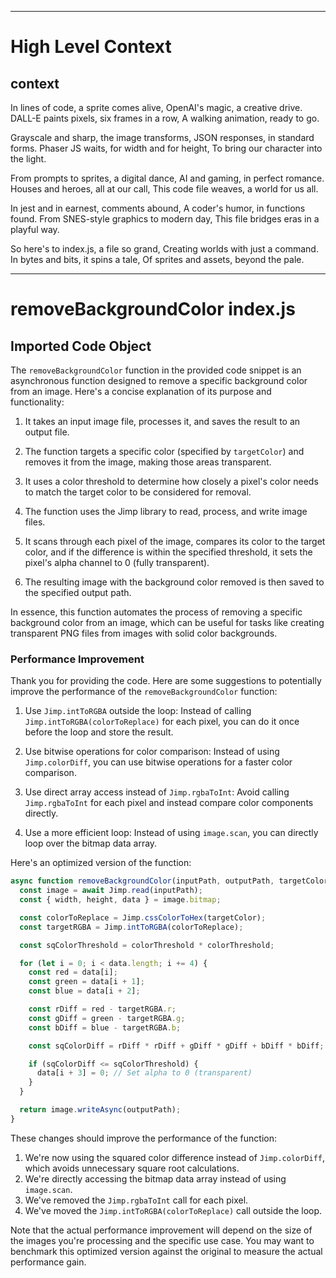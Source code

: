 

  ---
# High Level Context
## context
In lines of code, a sprite comes alive,
OpenAI's magic, a creative drive.
DALL-E paints pixels, six frames in a row,
A walking animation, ready to go.

Grayscale and sharp, the image transforms,
JSON responses, in standard forms.
Phaser JS waits, for width and for height,
To bring our character into the light.

From prompts to sprites, a digital dance,
AI and gaming, in perfect romance.
Houses and heroes, all at our call,
This code file weaves, a world for us all.

In jest and in earnest, comments abound,
A coder's humor, in functions found.
From SNES-style graphics to modern day,
This file bridges eras in a playful way.

So here's to index.js, a file so grand,
Creating worlds with just a command.
In bytes and bits, it spins a tale,
Of sprites and assets, beyond the pale.


---
# removeBackgroundColor index.js
## Imported Code Object
The `removeBackgroundColor` function in the provided code snippet is an asynchronous function designed to remove a specific background color from an image. Here's a concise explanation of its purpose and functionality:

1. It takes an input image file, processes it, and saves the result to an output file.

2. The function targets a specific color (specified by `targetColor`) and removes it from the image, making those areas transparent.

3. It uses a color threshold to determine how closely a pixel's color needs to match the target color to be considered for removal.

4. The function uses the Jimp library to read, process, and write image files.

5. It scans through each pixel of the image, compares its color to the target color, and if the difference is within the specified threshold, it sets the pixel's alpha channel to 0 (fully transparent).

6. The resulting image with the background color removed is then saved to the specified output path.

In essence, this function automates the process of removing a specific background color from an image, which can be useful for tasks like creating transparent PNG files from images with solid color backgrounds.

### Performance Improvement

Thank you for providing the code. Here are some suggestions to potentially improve the performance of the `removeBackgroundColor` function:

1. Use `Jimp.intToRGBA` outside the loop:
   Instead of calling `Jimp.intToRGBA(colorToReplace)` for each pixel, you can do it once before the loop and store the result.

2. Use bitwise operations for color comparison:
   Instead of using `Jimp.colorDiff`, you can use bitwise operations for a faster color comparison.

3. Use direct array access instead of `Jimp.rgbaToInt`:
   Avoid calling `Jimp.rgbaToInt` for each pixel and instead compare color components directly.

4. Use a more efficient loop:
   Instead of using `image.scan`, you can directly loop over the bitmap data array.

Here's an optimized version of the function:

```javascript
async function removeBackgroundColor(inputPath, outputPath, targetColor, colorThreshold = 0, options = {}) {
  const image = await Jimp.read(inputPath);
  const { width, height, data } = image.bitmap;

  const colorToReplace = Jimp.cssColorToHex(targetColor);
  const targetRGBA = Jimp.intToRGBA(colorToReplace);

  const sqColorThreshold = colorThreshold * colorThreshold;

  for (let i = 0; i < data.length; i += 4) {
    const red = data[i];
    const green = data[i + 1];
    const blue = data[i + 2];

    const rDiff = red - targetRGBA.r;
    const gDiff = green - targetRGBA.g;
    const bDiff = blue - targetRGBA.b;

    const sqColorDiff = rDiff * rDiff + gDiff * gDiff + bDiff * bDiff;

    if (sqColorDiff <= sqColorThreshold) {
      data[i + 3] = 0; // Set alpha to 0 (transparent)
    }
  }

  return image.writeAsync(outputPath);
}
```

These changes should improve the performance of the function:

1. We're now using the squared color difference instead of `Jimp.colorDiff`, which avoids unnecessary square root calculations.
2. We're directly accessing the bitmap data array instead of using `image.scan`.
3. We've removed the `Jimp.rgbaToInt` call for each pixel.
4. We've moved the `Jimp.intToRGBA(colorToReplace)` call outside the loop.

Note that the actual performance improvement will depend on the size of the images you're processing and the specific use case. You may want to benchmark this optimized version against the original to measure the actual performance gain.

  